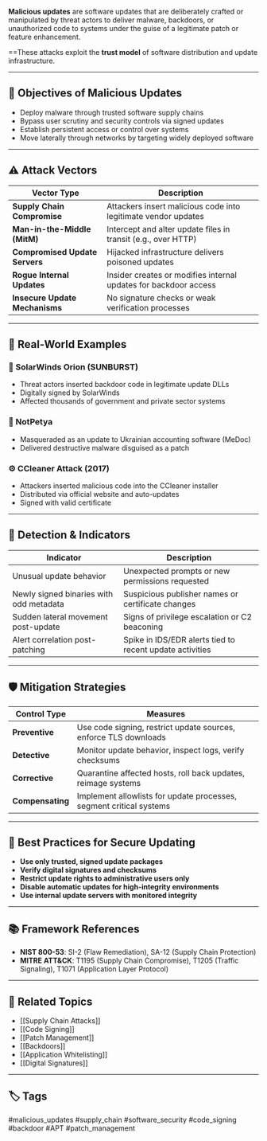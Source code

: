 **Malicious updates** are software updates that are deliberately crafted or manipulated by threat actors to deliver malware, backdoors, or unauthorized code to systems under the guise of a legitimate patch or feature enhancement.

==These attacks exploit the **trust model** of software distribution and update infrastructure.

---

## 🎯 Objectives of Malicious Updates

- Deploy malware through trusted software supply chains
- Bypass user scrutiny and security controls via signed updates
- Establish persistent access or control over systems
- Move laterally through networks by targeting widely deployed software

---

## ⚠️ Attack Vectors

| Vector Type             | Description                                                        |
|--------------------------|--------------------------------------------------------------------|
| **Supply Chain Compromise** | Attackers insert malicious code into legitimate vendor updates   |
| **Man-in-the-Middle (MitM)** | Intercept and alter update files in transit (e.g., over HTTP)   |
| **Compromised Update Servers** | Hijacked infrastructure delivers poisoned updates             |
| **Rogue Internal Updates** | Insider creates or modifies internal updates for backdoor access  |
| **Insecure Update Mechanisms** | No signature checks or weak verification processes            |

---

## 🧪 Real-World Examples

### 🧨 SolarWinds Orion (SUNBURST)

- Threat actors inserted backdoor code in legitimate update DLLs
- Digitally signed by SolarWinds
- Affected thousands of government and private sector systems

### 🐻 NotPetya

- Masqueraded as an update to Ukrainian accounting software (MeDoc)
- Delivered destructive malware disguised as a patch

### ⚙️ CCleaner Attack (2017)

- Attackers inserted malicious code into the CCleaner installer
- Distributed via official website and auto-updates
- Signed with valid certificate

---

## 🧰 Detection & Indicators

| Indicator                        | Description                                                  |
|----------------------------------|--------------------------------------------------------------|
| Unusual update behavior          | Unexpected prompts or new permissions requested             |
| Newly signed binaries with odd metadata | Suspicious publisher names or certificate changes       |
| Sudden lateral movement post-update | Signs of privilege escalation or C2 beaconing             |
| Alert correlation post-patching  | Spike in IDS/EDR alerts tied to recent update activities    |

---

## 🛡️ Mitigation Strategies

| Control Type       | Measures                                                         |
|--------------------|------------------------------------------------------------------|
| **Preventive**     | Use code signing, restrict update sources, enforce TLS downloads |
| **Detective**      | Monitor update behavior, inspect logs, verify checksums          |
| **Corrective**     | Quarantine affected hosts, roll back updates, reimage systems    |
| **Compensating**   | Implement allowlists for update processes, segment critical systems |

---

## 🔐 Best Practices for Secure Updating

- **Use only trusted, signed update packages**
- **Verify digital signatures and checksums**
- **Restrict update rights to administrative users only**
- **Disable automatic updates for high-integrity environments**
- **Use internal update servers with monitored integrity**

---

## 📚 Framework References

- **NIST 800-53**: SI-2 (Flaw Remediation), SA-12 (Supply Chain Protection)
- **MITRE ATT&CK**: T1195 (Supply Chain Compromise), T1205 (Traffic Signaling), T1071 (Application Layer Protocol)

---

## 🔗 Related Topics

- [[Supply Chain Attacks]]
- [[Code Signing]]
- [[Patch Management]]
- [[Backdoors]]
- [[Application Whitelisting]]
- [[Digital Signatures]]

---

## 🏷 Tags

#malicious_updates #supply_chain #software_security #code_signing #backdoor #APT #patch_management
